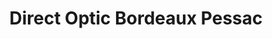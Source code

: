 ---
title: "Direct Optic Bordeaux Pessac"
url: /pessac/direct-optic-bordeaux-pessac/
shop: Optiker
---